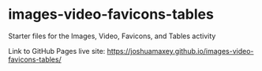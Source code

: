 # images-video-favicons-tables
Starter files for the Images, Video, Favicons, and Tables activity

Link to GitHub Pages live site: https://joshuamaxey.github.io/images-video-favicons-tables/
